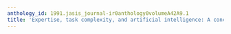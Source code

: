 ```yaml
---
anthology_id: 1991.jasis_journal-ir0anthology0volumeA42A9.1
title: 'Expertise, task complexity, and artificial intelligence: A conceptual framework'
---
```

